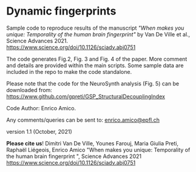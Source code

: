 # Dynamic fingerprints
Sample code to reproduce results of the manuscript *"When makes you unique: Temporality of the human brain fingerprint"* by Van De Ville et al., Science Advances 2021. https://www.science.org/doi/10.1126/sciadv.abj0751


The code generates Fig.2, Fig. 3 and Fig. 4 of the paper. More comment and details are provided within the main scripts. Some sample data are included in the repo to make the code standalone.

Please note that the code for the NeuroSynth analysis (Fig. 5) can be downloaded from: https://www.github.com/gpreti/GSP_StructuralDecouplingIndex

Code Author: Enrico Amico.

Any comments/queries can be sent to: enrico.amico@epfl.ch

version 1.1 (October, 2021)

**Please cite us**! 
Dimitri Van De Ville, Younes Farouj, Maria Giulia Preti, Raphaël Liégeois, Enrico Amico 
"When makes you unique: Temporality of the human brain fingerprint ", Science Advances 2021 https://www.science.org/doi/10.1126/sciadv.abj0751
